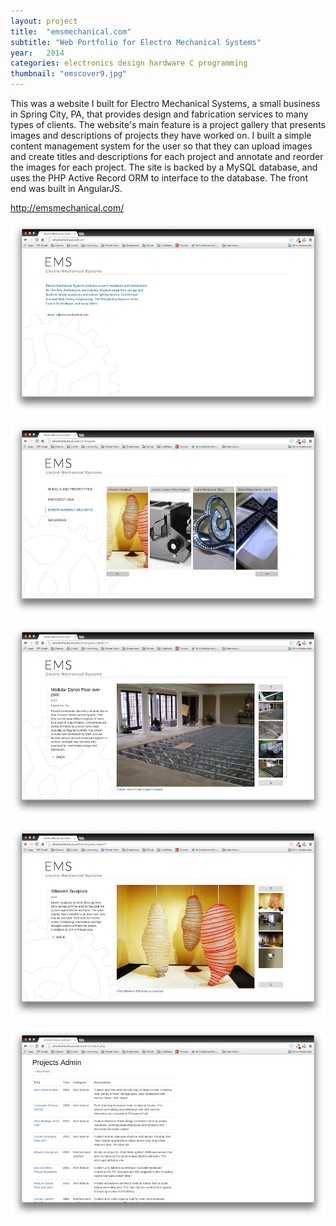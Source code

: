```yaml
---
layout: project
title:  "emsmechanical.com"
subtitle: "Web Portfolio for Electro Mechanical Systems"
year:   2014
categories: electronics design hardware C programming
thumbnail: "emscover9.jpg"
---
```



This was a website I built for Electro Mechanical Systems, a small business in Spring City, PA, that provides design and fabrication services to many types of clients. The website's main feature is a project gallery that presents images and descriptions of projects they have worked on. I built a simple content management system for the user so that they can upload images and create titles and descriptions for each project and annotate and reorder the images for each project. The site is backed by a MySQL database, and uses the PHP Active Record ORM to interface to the database. The front end was built in AngularJS.

<a href="http://emsmechanical.com/#/projects">http://emsmechanical.com/</a>

![alt text](/assets/emshome2.jpg)


![alt text](/assets/emsnew1.jpg)


![alt text](/assets/emsnew3.jpg)

![alt text](/assets/emsnew4.jpg)


![alt text](/assets/emsback1.jpg)





